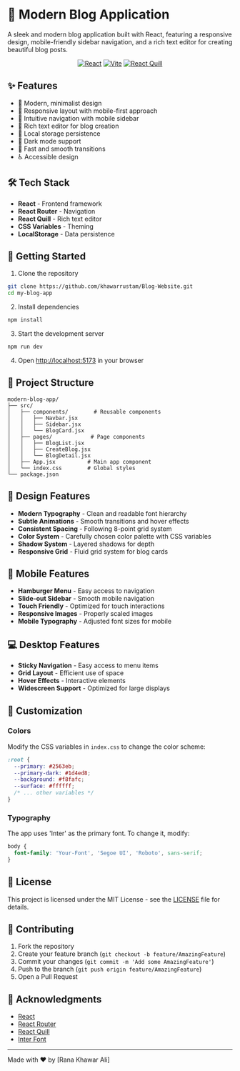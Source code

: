 # 📝 Modern Blog Application

A sleek and modern blog application built with React, featuring a responsive design, mobile-friendly sidebar navigation, and a rich text editor for creating beautiful blog posts.


<p align="center">
  <a href="https://reactjs.org/"><img src="https://img.shields.io/badge/React-18.2-blue?logo=react" alt="React" /></a>
  <a href="https://vitejs.dev/"><img src="https://img.shields.io/badge/Vite-7.0-purple?logo=vite" alt="Vite" /></a>
  <a href="https://github.com/zenoamaro/react-quill"><img src="https://img.shields.io/badge/Rich%20Text-React%20Quill-00bcd4" alt="React Quill" /></a>
</p>

## ✨ Features

- 🎨 Modern, minimalist design
- 📱 Responsive layout with mobile-first approach
- 🎯 Intuitive navigation with mobile sidebar
- 📝 Rich text editor for blog creation
- 💾 Local storage persistence
- 🌙 Dark mode support
- 🚀 Fast and smooth transitions
- ♿ Accessible design

## 🛠️ Tech Stack

- **React** - Frontend framework
- **React Router** - Navigation
- **React Quill** - Rich text editor
- **CSS Variables** - Theming
- **LocalStorage** - Data persistence

## 🚀 Getting Started

1. Clone the repository
```bash
git clone https://github.com/khawarrustam/Blog-Website.git
cd my-blog-app
```

2. Install dependencies
```bash
npm install
```

3. Start the development server
```bash
npm run dev
```

4. Open [http://localhost:5173](http://localhost:5173) in your browser

## 📁 Project Structure

```
modern-blog-app/
├── src/
│   ├── components/        # Reusable components
│   │   ├── Navbar.jsx
│   │   ├── Sidebar.jsx
│   │   └── BlogCard.jsx
│   ├── pages/            # Page components
│   │   ├── BlogList.jsx
│   │   ├── CreateBlog.jsx
│   │   └── BlogDetail.jsx
│   ├── App.jsx          # Main app component
│   └── index.css        # Global styles
└── package.json
```

## 🎨 Design Features

- **Modern Typography** - Clean and readable font hierarchy
- **Subtle Animations** - Smooth transitions and hover effects
- **Consistent Spacing** - Following 8-point grid system
- **Color System** - Carefully chosen color palette with CSS variables
- **Shadow System** - Layered shadows for depth
- **Responsive Grid** - Fluid grid system for blog cards

## 📱 Mobile Features

- **Hamburger Menu** - Easy access to navigation
- **Slide-out Sidebar** - Smooth mobile navigation
- **Touch Friendly** - Optimized for touch interactions
- **Responsive Images** - Properly scaled images
- **Mobile Typography** - Adjusted font sizes for mobile

## 💻 Desktop Features

- **Sticky Navigation** - Easy access to menu items
- **Grid Layout** - Efficient use of space
- **Hover Effects** - Interactive elements
- **Widescreen Support** - Optimized for large displays

## 🔧 Customization

### Colors
Modify the CSS variables in `index.css` to change the color scheme:

```css
:root {
  --primary: #2563eb;
  --primary-dark: #1d4ed8;
  --background: #f8fafc;
  --surface: #ffffff;
  /* ... other variables */
}
```

### Typography
The app uses 'Inter' as the primary font. To change it, modify:

```css
body {
  font-family: 'Your-Font', 'Segoe UI', 'Roboto', sans-serif;
}
```

## 📄 License

This project is licensed under the MIT License - see the [LICENSE](LICENSE) file for details.

## 🤝 Contributing

1. Fork the repository
2. Create your feature branch (`git checkout -b feature/AmazingFeature`)
3. Commit your changes (`git commit -m 'Add some AmazingFeature'`)
4. Push to the branch (`git push origin feature/AmazingFeature`)
5. Open a Pull Request

## 👏 Acknowledgments

- [React](https://reactjs.org/)
- [React Router](https://reactrouter.com/)
- [React Quill](https://github.com/zenoamaro/react-quill)
- [Inter Font](https://rsms.me/inter/)

---

Made with ❤️ by [Rana Khawar Ali]